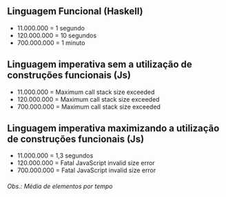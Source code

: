 ## Linguagem Funcional (Haskell)

- 11.000.000 = 1 segundo
- 120.000.000 = 10 segundos
- 700.000.000 = 1 minuto

## Linguagem imperativa sem a utilização de construções funcionais (Js)

- 11.000.000 = Maximum call stack size exceeded
- 120.000.000 = Maximum call stack size exceeded
- 700.000.000 = Maximum call stack size exceeded

## Linguagem imperativa maximizando a utilização de construções funcionais (Js)

- 11.000.000 =  1,3 segundos
- 120.000.000 = Fatal JavaScript invalid size error
- 700.000.000 =  Fatal JavaScript invalid size error

###### Obs.: Média de elementos por tempo